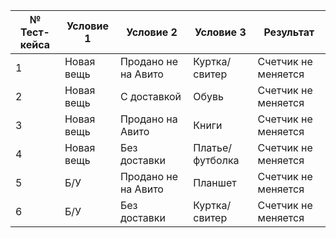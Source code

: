 |№ Тест-кейса |Условие 1|Условие 2|Условие 3| Результат|
|-------------|---------|---------|---------|----------|
|1|Новая вещь|Продано не на Авито|Куртка/свитер|Счетчик не меняется|
|2|Новая вещь|С доставкой|Обувь|Счетчик не меняется|
|3|Новая вещь|Продано на Авито|Книги|Счетчик не меняется|
|4|Новая вещь|Без доставки|Платье/футболка|Счетчик не меняется|
|5|Б/У|Продано не на Авито|Планшет|Счетчик не меняется|
|6|Б/У|Без доставки|Куртка/свитер|Счетчик не меняется|
